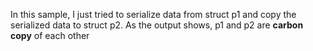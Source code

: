 In this sample, I just tried to serialize data from struct p1 and copy the serialized
data to struct p2. As the output shows, p1 and p2 are **carbon copy** of each other
